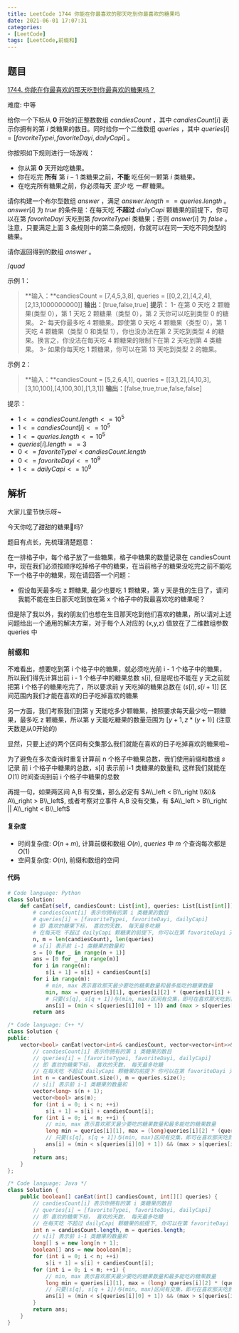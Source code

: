 ```yaml
---
title: LeetCode 1744 你能在你最喜欢的那天吃到你最喜欢的糖果吗
date: 2021-06-01 17:07:31
categories:
- [LeetCode]
tags: [LeetCode,前缀和]
---
```


## 题目

[1744. 你能在你最喜欢的那天吃到你最喜欢的糖果吗？](https://leetcode-cn.com/problems/can-you-eat-your-favorite-candy-on-your-favorite-day/)

难度: 中等

<!--more-->

给你一个下标从 **0** 开始的正整数数组 $candiesCount$ ，其中 $candiesCount[i]$ 表示你拥有的第 $i$ 类糖果的数目。同时给你一个二维数组 $queries$ ，其中 $queries[i] = [favoriteTypei, favoriteDayi, dailyCapi]$ 。

你按照如下规则进行一场游戏：

- 你从第 **0** 天开始吃糖果。
- 你在吃完 **所有** 第 $i - 1$ 类糖果之前，**不能** 吃任何一颗第 $i$ 类糖果。
- 在吃完所有糖果之前，你必须每天 $至少$ 吃 $一颗$ 糖果。
  
请你构建一个布尔型数组 $answer$ ，满足 $answer.length == queries.length$ 。$answer[i]$ 为 $true$ 的条件是：在每天吃 **不超过** $dailyCapi$ 颗糖果的前提下，你可以在第 $favoriteDayi$ 天吃到第 $favoriteTypei$ 类糖果；否则 $answer[i]$ 为 $false$ 。注意，只要满足上面 3 条规则中的第二条规则，你就可以在同一天吃不同类型的糖果。

请你返回得到的数组 $answer$ 。

$/quad$

示例 1：

> **输入：**candiesCount = [7,4,5,3,8], queries = [[0,2,2],[4,2,4],[2,13,1000000000]]
> **输出：**[true,false,true]
> **提示：**
> 1- 在第 0 天吃 2 颗糖果(类型 0），第 1 天吃 2 颗糖果（类型 0），第 2 天你可以吃到类型 0 的糖果。
> 2- 每天你最多吃 4 颗糖果。即使第 0 天吃 4 颗糖果（类型 0），第 1 天吃 4 颗糖果（类型 0 和类型 1），你也没办法在第 2 天吃到类型 4 的糖果。换言之，你没法在每天吃 4 颗糖果的限制下在第 2 天吃到第 4 类糖果。
> 3- 如果你每天吃 1 颗糖果，你可以在第 13 天吃到类型 2 的糖果。

示例 2：

> **输入：**candiesCount = [5,2,6,4,1], queries = [[3,1,2],[4,10,3],[3,10,100],[4,100,30],[1,3,1]]
> **输出：**[false,true,true,false,false]

提示：

- $1 <= candiesCount.length <= 10^5$
- $1 <= candiesCount[i] <= 10^5$
- $1 <= queries.length <= 10^5$
- $queries[i].length == 3$
- $0 <= favoriteTypei < candiesCount.length$
- $0 <= favoriteDayi <= 10^9$
- $1 <= dailyCapi <= 10^9$

## 解析

大家儿童节快乐呀~  

今天你吃了甜甜的糖果🍭吗?

题目有点长，先梳理清楚题意：

在一排格子中，每个格子放了一些糖果，格子中糖果的数量记录在 candiesCount 中，现在我们必须按顺序吃掉格子中的糖果，在当前格子的糖果没吃完之前不能吃下一个格子中的糖果，现在请回答一个问题：

- 假设每天最多吃 z 颗糖果, 最少也要吃 1 颗糖果，第 y 天是我的生日了，请问我能不能在生日那天吃到放在第 x 个格子中的我最喜欢吃的糖果呢？

但是除了我以外，我的朋友们也想在生日那天吃到他们喜欢的糖果，所以请对上述问题给出一个通用的解决方案，对于每个人对应的 (x,y,z) 值放在了二维数组参数 queries 中

### 前缀和

不难看出，想要吃到第 i 个格子中的糖果，就必须吃光前 i - 1 个格子中的糖果，所以我们得先计算出前 i - 1 个格子中的糖果总数 s[i], 但是呢也不能在 y 天之前就把第 i 个格子的糖果吃完了，所以要求前 y 天吃掉的糖果总数在 $(s[i],s[i + 1]]$ 区间范围内我们才能在喜欢的日子吃掉喜欢的糖果

另一方面，我们考察我们到第 y 天能吃多少颗糖果，按照要求每天最少吃一颗糖果，最多吃 z 颗糖果，所以第 y 天能吃糖果的数量范围为 $[y+1,z * (y+1)]$ (注意天数是从0开始的)

显然，只要上述的两个区间有交集那么我们就能在喜欢的日子吃掉喜欢的糖果啦~

为了避免在多次查询时重复计算前 n 个格子中糖果总数，我们使用前缀和数组 $s$ 记录 前 i 个格子中糖果的总数，$s[i]$ 表示前 i-1 类糖果的数量和, 这样我们就能在 $O(1)$ 时间查询到前 i 个格子中糖果的总数

再提一句，如果两区间 A,B 有交集，那么必定有 $A\\_left < B\\_right \\&\\& A\\_right > B\\_left$, 或者考察对立事件 A,B 没有交集，有 $A\\_left > B\\_right || A\\_right < B\\_left$

#### 复杂度

- 时间复杂度: $O(n+m)$, 计算前缀和数组 $O(n)$, $queries$ 中 $m$ 个查询每次都是 $O(1)$
- 空间复杂度: $O(n)$, 前缀和数组的空间

#### 代码

```python
# Code language: Python
class Solution:
    def canEat(self, candiesCount: List[int], queries: List[List[int]]) -> List[bool]:
        # candiesCount[i] 表示你拥有的第 i 类糖果的数目
        # queries[i] = [favoriteTypei, favoriteDayi, dailyCapi]
        # 即 喜欢的糖果下标， 喜欢的天数， 每天最多吃糖
        # 在每天吃 不超过 dailyCapi 颗糖果的前提下, 你可以在第 favoriteDayi 天吃到第 favoriteTypei 类糖果
        n, m = len(candiesCount), len(queries)
        # s[i] 表示前 i-1 类糖果的数量和
        s = [0 for _ in range(n + 1)]
        ans = [0 for _ in range(m)]
        for i in range(n):
            s[i + 1] = s[i] + candiesCount[i]
        for i in range(m):
            # min, max 表示喜欢那天最少要吃的糖果数量和最多能吃的糖果数量
            min, max = queries[i][1], queries[i][2] * (queries[i][1] + 1)
            # 只要(s[q], s[q + 1])与(min, max)区间有交集，即可在喜欢那天吃到喜欢的糖果
            ans[i] = (min < s[queries[i][0] + 1]) and (max > s[queries[i][0]])
        return ans
```

```cpp
/* Code language: C++ */
class Solution {
public:
    vector<bool> canEat(vector<int>& candiesCount, vector<vector<int>>& queries) {
        // candiesCount[i] 表示你拥有的第 i 类糖果的数目
        // queries[i] = [favoriteTypei, favoriteDayi, dailyCapi]
        // 即 喜欢的糖果下标， 喜欢的天数， 每天最多吃糖
        // 在每天吃 不超过 dailyCapi 颗糖果的前提下 你可以在第 favoriteDayi 天吃到第 favoriteTypei 类糖果
        int n = candiesCount.size(), m = queries.size();
        // s[i] 表示前 i-1 类糖果的数量和
        vector<long> s(n + 1);
        vector<bool> ans(m);
        for (int i = 0; i < n; ++i)
            s[i + 1] = s[i] + candiesCount[i];
        for (int i = 0; i < m; ++i) {
            // min, max 表示喜欢那天最少要吃的糖果数量和最多能吃的糖果数量
            long min = queries[i][1], max = (long)queries[i][2] * (queries[i][1] + 1);
            // 只要(s[q], s[q + 1])与(min, max)区间有交集，即可在喜欢那天吃到喜欢的糖果
            ans[i] = (min < s[queries[i][0] + 1]) && (max > s[queries[i][0]]);
        }
        return ans;
    }
};
```

```java
/* Code language: Java */
class Solution {
    public boolean[] canEat(int[] candiesCount, int[][] queries) {
        // candiesCount[i] 表示你拥有的第 i 类糖果的数目
        // queries[i] = [favoriteTypei, favoriteDayi, dailyCapi]
        // 即 喜欢的糖果下标， 喜欢的天数， 每天最多吃糖
        // 在每天吃 不超过 dailyCapi 颗糖果的前提下, 你可以在第 favoriteDayi 天吃到第 favoriteTypei 类糖果
        int n = candiesCount.length, m = queries.length;
        // s[i] 表示前 i-1 类糖果的数量和
        long[] s = new long[n + 1];
        boolean[] ans = new boolean[m];
        for (int i = 0; i < n; ++i)
            s[i + 1] = s[i] + candiesCount[i];
        for (int i = 0; i < m; ++i) {
            // min, max 表示喜欢那天最少要吃的糖果数量和最多能吃的糖果数量
            long min = queries[i][1], max = (long) queries[i][2] * (queries[i][1] + 1);
            // 只要(s[q], s[q + 1])与(min, max)区间有交集，即可在喜欢那天吃到喜欢的糖果
            ans[i] = (min < s[queries[i][0] + 1]) && (max > s[queries[i][0]]);
        }
        return ans;
    }
}
```
